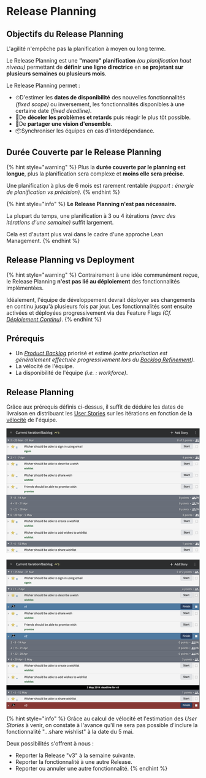# Release Planning

## Objectifs du Release Planning

L'agilité n'empêche pas la planification à moyen ou long terme.

Le Release Planning est une **"macro" planification** _\(ou planification haut niveau\)_ permettant de **définir une ligne directrice** en **se projetant sur plusieurs semaines ou plusieurs mois**.

Le Release Planning permet :

* ⏱D'estimer les **dates de disponibilité** des nouvelles fonctionnalités _\(fixed scope\)_ ou inversement, les fonctionnalités disponibles à une certaine date _\(fixed deadline\)_.
* 🚨De **déceler les problèmes et retards** puis réagir le plus tôt possible.
* 🎯De **partager une vision d'ensemble**.
* 📦Synchroniser les équipes en cas d'interdépendance.

## Durée Couverte par le Release Planning

{% hint style="warning" %}
Plus la **durée couverte par le planning est longue**, plus la planification sera complexe et **moins elle sera précise**.

Une planification à plus de 6 mois est rarement rentable _\(rapport : énergie de planification vs précision\)_.
{% endhint %}

{% hint style="info" %}
**Le Release Planning n'est pas nécessaire.**

La plupart du temps, une planification à 3 ou 4 itérations _\(avec des itérations d'une semaine\)_ suffit largement.

Cela est d'autant plus vrai dans le cadre d'une approche Lean Management.
{% endhint %}

## Release Planning vs Deployment

{% hint style="warning" %}
Contrairement à une idée communément reçue, le Release Planning **n'est pas lié au déploiement** des fonctionnalités implémentées.

Idéalement, l'équipe de développement devrait déployer ses changements en continu jusqu'à plusieurs fois par jour. Les fonctionnalités sont ensuite activées et déployées progressivement via des Feature Flags _\(Cf._ [_Déploiement Continu_](../extreme-programming/integration-continue-livraison-continue-et-deploiement-continu/deploiement-continu.md)_\)_.
{% endhint %}

## Prérequis

* Un [_Product Backlog_](../scrum/artefacts/product-backlog.md) priorisé et estimé _\(cette priorisation est généralement effectuée progressivement lors du_ [_Backlog Refinement_](../scrum/evenements/backlog-refinement.md)_\)_.
* La vélocité de l'équipe.
* La disponibilité de l'équipe _\(i.e. : workforce\)_.

## Release Planning

Grâce aux prérequis définis ci-dessus, il suffit de déduire les dates de livraison en distribuant les [User Stories](../scrum/artefacts/user-story.md) sur les itérations en fonction de la [vélocité](../scrum/mesures-et-outils/velocite.md) de l'équipe.

![Exemple de Release Planning continu sur Pivotal Tracker](../.gitbook/assets/pivotal-tracker.png)

![Exemple de Release Planning avec releases sur Pivotal Tracker](../.gitbook/assets/pivotal-tracker-release.png)

{% hint style="info" %}
Grâce au calcul de vélocité et l'estimation des _User Stories_ à venir, on constate à l'avance qu'il ne sera pas possible d'inclure la fonctionnalité "...share wishlist" à la date du 5 mai.

Deux possibilités s'offrent à nous :  
- Reporter la Release "v3" à la semaine suivante.  
- Reporter la fonctionnalité à une autre Release.  
- Reporter ou annuler une autre fonctionnalité.
{% endhint %}





